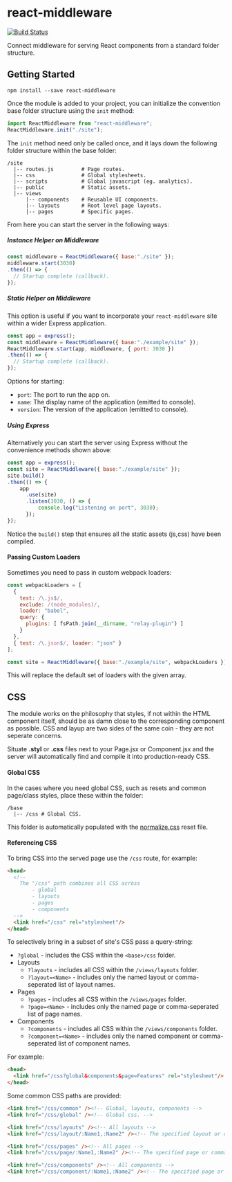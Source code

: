 # react-middleware
[![Build Status](https://travis-ci.org/philcockfield/react-middleware.svg?branch=master)](https://travis-ci.org/philcockfield/react-middleware)

Connect middleware for serving React components from a standard folder structure.


## Getting Started

    npm install --save react-middleware

Once the module is added to your project, you can initialize the convention base folder structure using the `init` method:

```js
import ReactMiddleware from "react-middleware";
ReactMiddleware.init("./site");
```

The `init` method need only be called once, and it lays down the following folder structure within the base folder:


    /site
      |-- routes.js         # Page routes.
      |-- css               # Global stylesheets.
      |-- scripts           # Global javascript (eg. analytics).
      |-- public            # Static assets.
      |-- views
          |-- components    # Reusable UI components.
          |-- layouts       # Root level page layouts.
          |-- pages         # Specific pages.



From here you can start the server in the following ways:

##### Instance Helper on Middleware

```js
const middleware = ReactMiddleware({ base:"./site" });
middleware.start(3030)
.then(() => {
  // Startup complete (callback).
});
```

##### Static Helper on Middleware
This option is useful if you want to incorporate your `react-middleware` site within a wider Express application.

```js
const app = express();
const middleware = ReactMiddleware({ base:"./example/site" });
ReactMiddleware.start(app, middleware, { port: 3030 })
.then(() => {
  // Startup complete (callback).
});
```

Options for starting:

- `port`: The port to run the app on.
- `name`: The display name of the application (emitted to console).
- `version`: The version of the application (emitted to console).



##### Using Express
Alternatively you can start the server using Express without the convenience
methods shown above:


```js
const app = express();
const site = ReactMiddleware({ base:"./example/site" });
site.build()
.then(() => {
    app
      .use(site)
      .listen(3030, () => {
          console.log("Listening on port", 3030);
      });
});
```

Notice the `build()` step that ensures all the static assets (js,css) have been compiled.


#### Passing Custom Loaders
Sometimes you need to pass in custom webpack loaders:

```js
const webpackLoaders = [
  {
    test: /\.js$/,
    exclude: /(node_modules)/,
    loader: "babel",
    query: {
      plugins: [ fsPath.join(__dirname, "relay-plugin") ]
    }
  },
  { test: /\.json$/, loader: "json" }
];

const site = ReactMiddleware({ base:"./example/site", webpackLoaders });
```

This will replace the default set of loaders with the given array.


## CSS
The module works on the philosophy that styles, if not within the HTML component itself, should be as damn close to the corresponding component as possible.  CSS and layup are two sides of the same coin - they are not seperate concerns.

Situate **.styl** or **.css** files next to your Page.jsx or Component.jsx and the server will automatically find and compile it into production-ready CSS.

#### Global CSS
In the cases where you need global CSS, such as resets and common page/class styles, place these within the folder:

    /base
      |-- /css # Global CSS.

This folder is automatically populated with the [normalize.css](https://necolas.github.io/normalize.css/) reset file.

#### Referencing CSS
To bring CSS into the served page use the `/css` route, for example:

```html
<head>
  <!--
    The "/css" path combines all CSS across
        - global
        - layouts
        - pages
        - components
  -->
  <link href="/css" rel="stylesheet"/>
</head>
```    

To selectively bring in a subset of site's CSS pass a query-string:

- `?global` - includes the CSS within the `<base>/css` folder.
- Layouts
    - `?layouts` - includes all CSS within the `/views/layouts` folder.
    - `?layout=<Name>` - includes only the named layout or comma-seperated list of layout names.
- Pages
    - `?pages` - includes all CSS within the `/views/pages` folder.
    - `?page=<Name>` - includes only the named page or comma-seperated list of page names.
- Components
    - `?components` - includes all CSS within the `/views/components` folder.
    - `?component=<Name>` - includes only the named component or comma-seperated list of component names.


For example:
```html
<head>
  <link href="/css?global&components&page=Features" rel="stylesheet"/>
</head>
```    

Some common CSS paths are provided:

```html
<link href="/css/common" /><!-- Global, layouts, components -->
<link href="/css/global" /><!-- Global css. -->

<link href="/css/layouts" /><!-- All layouts -->
<link href="/css/layout/:Name1,:Name2" /><!-- The specified layout or comma-seperated list of layouts -->

<link href="/css/pages" /><!-- All pages -->
<link href="/css/page/:Name1,:Name2" /><!-- The specified page or comma-seperated list of pages -->

<link href="/css/components" /><!-- All components -->
<link href="/css/component/:Name1,:Name2" /><!-- The specified page or comma-seperated list of pages -->
```

